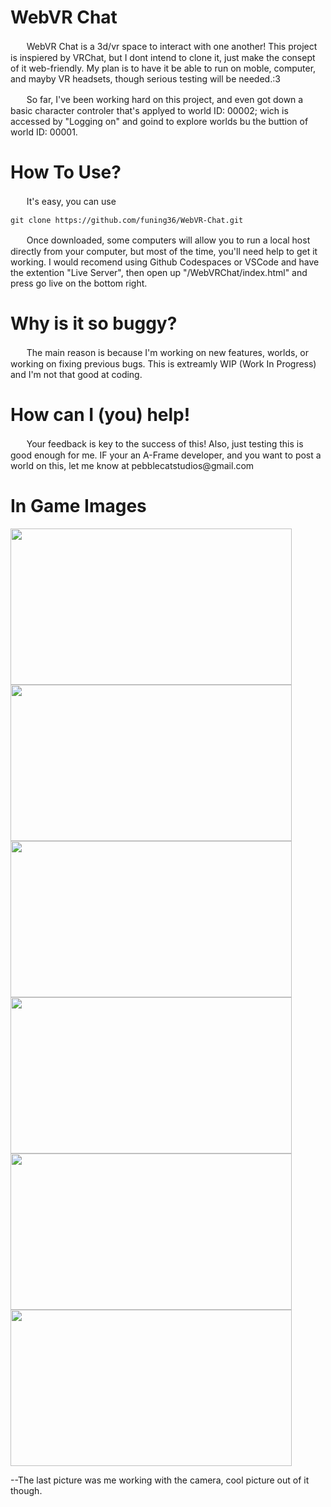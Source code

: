 <h1>WebVR Chat</h1>

<p> ㅤㅤWebVR Chat is a 3d/vr space to interact with one another! This project is inspiered by VRChat, but I dont intend to clone it, just make the consept of it web-friendly. My plan is to have it be able to run on moble, computer, and mayby VR headsets, though serious testing will be needed.:3</p>

<p> ㅤㅤSo far, I've been working hard on this project, and even got down a basic character controler that's applyed to world ID: 00002; wich is accessed by "Logging on" and goind to explore worlds bu the buttion of world ID: 00001.</p>

<h1>How To Use?</h1>

<p>ㅤㅤIt's easy, you can use </p>

`git clone https://github.com/funing36/WebVR-Chat.git`

<p>ㅤㅤOnce downloaded, some computers will allow you to run a local host directly from your computer, but most of the time, you'll need help to get it working. I would recomend using Github Codespaces or VSCode and have the extention "Live Server", then open up "/WebVRChat/index.html" and press go live on the bottom right.</p>



<h1>Why is it so buggy?</h1>

<p>ㅤㅤThe main reason is because I'm working on new features, worlds, or working on fixing previous bugs. This is extreamly WIP (Work In Progress) and I'm not that good at coding.</p>

<h1>How can I (you) help!</h1>

<p>ㅤㅤYour feedback is key to the success of this! Also, just testing this is good enough for me. IF your an A-Frame developer, and you want to post a world on this, let me know at pebblecatstudios@gmail.com</p>

<h1>In Game Images</h1>


<img src="https://github.com/funing36/WebVR-Chat/assets/146106615/ddf381d1-8725-4b1a-a6cf-5e84e0e19572" data-canonical-src="https://gyazo.com/eb5c5741b6a9a16c692170a41a49c858.png" width="450" height="250" />
<img src="https://github.com/funing36/WebVR-Chat/assets/146106615/0382bf2f-cf0f-4ecb-846c-cf32b66796d1" data-canonical-src="https://gyazo.com/eb5c5741b6a9a16c692170a41a49c858.png" width="450" height="250" />
<img src="https://github.com/funing36/WebVR-Chat/assets/146106615/bb0aa35f-527b-44c6-98c0-20796a398522" data-canonical-src="https://gyazo.com/eb5c5741b6a9a16c692170a41a49c858.png" width="450" height="250" />
<img src="https://github.com/funing36/WebVR-Chat/assets/146106615/ed0cfa53-dfd0-4720-80b5-bc58921faebd" data-canonical-src="https://gyazo.com/eb5c5741b6a9a16c692170a41a49c858.png" width="450" height="250" />
<img src="https://github.com/funing36/WebVR-Chat/assets/146106615/e89f6e58-59ae-4393-9c06-7b9f453f1b08" data-canonical-src="https://gyazo.com/eb5c5741b6a9a16c692170a41a49c858.png" width="450" height="250" />
<img src="https://github.com/funing36/WebVR-Chat/assets/146106615/c7e0cf2d-1755-4eb6-baa8-f7cf9cfef150" data-canonical-src="https://gyazo.com/eb5c5741b6a9a16c692170a41a49c858.png" width="450" height="250" />

--The last picture was me working with the camera, cool picture out of it though.
